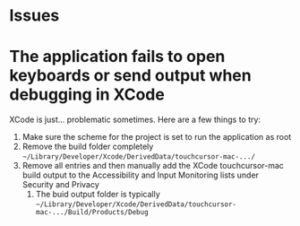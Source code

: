 # Issues

# The application fails to open keyboards or send output when debugging in XCode
XCode is just... problematic sometimes. Here are a few things to try:

1. Make sure the scheme for the project is set to run the application as root
2. Remove the build folder completely `~/Library/Developer/Xcode/DerivedData/touchcursor-mac-.../`
3. Remove all entries and then manually add the XCode touchcursor-mac build output to the Accessibility and Input Monitoring lists under Security and Privacy
    1. The buid output folder is typically `~/Library/Developer/Xcode/DerivedData/touchcursor-mac-.../Build/Products/Debug`